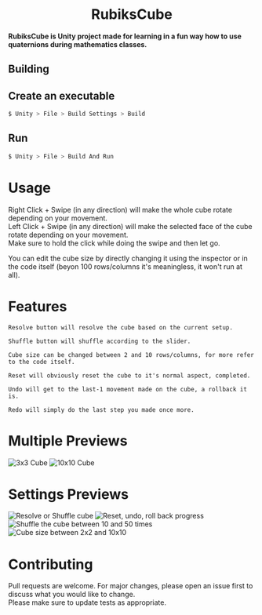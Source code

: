 <div align="center">

# RubiksCube
</div>

**RubiksCube is Unity project made for learning in a fun way how to use quaternions during mathematics classes.**<br/>

## Building
## Create an executable
```sh
$ Unity > File > Build Settings > Build
```
## Run
```sh
$ Unity > File > Build And Run
```

# Usage
Right Click + Swipe (in any direction) will make the whole cube rotate depending on your movement.<br/>
Left Click + Swipe (in any direction) will make the selected face of the cube rotate depending on your movement.<br/>
Make sure to hold the click while doing the swipe and then let go.<br/>

You can edit the cube size by directly changing it using the inspector or in the code itself (beyon 100 rows/columns it's meaningless, it won't run at all).<br/>

# Features
```
Resolve button will resolve the cube based on the current setup.

Shuffle button will shuffle according to the slider.

Cube size can be changed between 2 and 10 rows/columns, for more refer to the code itself.

Reset will obviously reset the cube to it's normal aspect, completed.

Undo will get to the last-1 movement made on the cube, a rollback it is.

Redo will simply do the last step you made once more.
```

# Multiple Previews
![](Showcase/cube.png?raw=true "3x3 Cube")
![](Showcase/cube10.png?raw=true "10x10 Cube")

# Settings Previews
![](Showcase/cubeActions.png?raw=true "Resolve or Shuffle cube")
![](Showcase/cubeRestart.png?raw=true "Reset, undo, roll back progress")
![](Showcase/cubeShuffle.png?raw=true "Shuffle the cube between 10 and 50 times")
![](Showcase/cubeSize.png?raw=true "Cube size between 2x2 and 10x10")

# Contributing
Pull requests are welcome. For major changes, please open an issue first to discuss what you would like to change.<br/>
Please make sure to update tests as appropriate.<br/>
